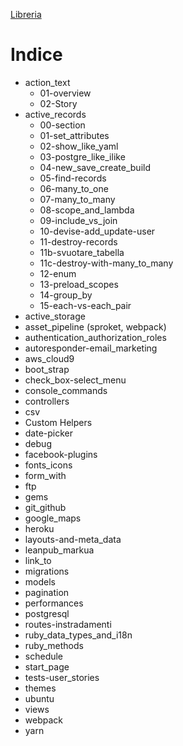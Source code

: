 [Libreria](https://github.com/flaviobordonidev/leanpubabrandnewcms/blob/master/readme.md)

# <a name="top"></a> Indice

- action_text
    - 01-overview
    - 02-Story
- active_records
    - 00-section
    - 01-set_attributes
    - 02-show_like_yaml
    - 03-postgre_like_ilike
    - 04-new_save_create_build
    - 05-find-records
    - 06-many_to_one
    - 07-many_to_many
    - 08-scope_and_lambda
    - 09-include_vs_join
    - 10-devise-add_update-user
    - 11-destroy-records
    - 11b-svuotare_tabella
    - 11c-destroy-with-many_to_many
    - 12-enum
    - 13-preload_scopes
    - 14-group_by
    - 15-each-vs-each_pair
- active_storage
- asset_pipeline (sproket, webpack)
- authentication_authorization_roles
- autoresponder-email_marketing
- aws_cloud9
- boot_strap
- check_box-select_menu
- console_commands
- controllers
- csv
- Custom Helpers
- date-picker
- debug
- facebook-plugins
- fonts_icons
- form_with
- ftp
- gems
- git_github
- google_maps
- heroku
- layouts-and-meta_data
- leanpub_markua
- link_to
- migrations
- models
- pagination
- performances
- postgresql
- routes-instradamenti
- ruby_data_types_and_i18n
- ruby_methods
- schedule
- start_page
- tests-user_stories
- themes
- ubuntu
- views
- webpack
- yarn
